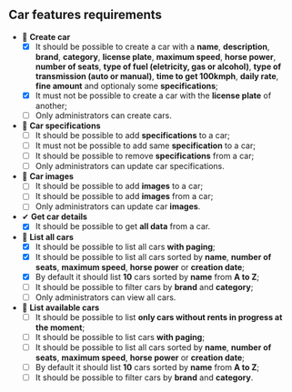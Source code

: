 ## Car features requirements

- 📅 **Create car**
  - [x] It should be possible to create a car with a **name**, **description**, **brand**, **category**, **license plate**, **maximum speed**, **horse power**, **number of seats**, **type of fuel (eletricity, gas or alcohol)**, **type of transmission (auto or manual)**, **time to get 100kmph**, **daily rate**, **fine amount** and optionaly some **specifications**;
  - [x] It must not be possible to create a car with the **license plate** of another;
  - [ ] Only administrators can create cars.

- 📅 **Car specifications**
  - [ ] It should be possible to add **specifications** to a car;
  - [ ] It must not be possible to add same **specification** to a car;
  - [ ] It should be possible to remove **specifications** from a car;
  - [ ] Only administrators can update car specifications.

- 📅 **Car images**
  - [ ] It should be possible to add **images** to a car;
  - [ ] It should be possible to add **images** from a car;
  - [ ] Only administrators can update car **images**.

- ✔ **Get car details**
  - [x] It should be possible to get **all data** from a car.

- 📅 **List all cars**
  - [x] It should be possible to list all cars **with paging**;
  - [x] It should be possible to list all cars sorted by **name**, **number of seats**, **maximum speed**, **horse power** or **creation date**;
  - [x] By default it should list **10** cars sorted by **name** from **A to Z**;
  - [ ] It should be possible to filter cars by **brand** and **category**;
  - [ ] Only administrators can view all cars.

- 📅 **List available cars**
  - [ ] It should be possible to list **only cars without rents in progress at the moment**;
  - [ ] It should be possible to list cars **with paging**;
  - [ ] It should be possible to list all cars sorted by **name**, **number of seats**, **maximum speed**, **horse power** or **creation date**;
  - [ ] By default it should list **10** cars sorted by **name** from **A to Z**;
  - [ ] It should be possible to filter cars by **brand** and **category**.
